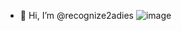 - 👋 Hi, I’m @recognize2adies
![image](https://github.com/recognize2adies/recognize2adies/assets/145311690/5d41a137-eeeb-4dd2-9b9b-78114331d652)
